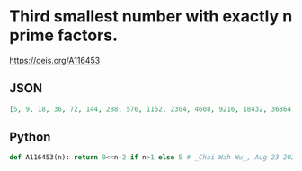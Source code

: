 # Third smallest number with exactly n prime factors\.
https://oeis.org/A116453
## JSON
```JSON
[5, 9, 18, 36, 72, 144, 288, 576, 1152, 2304, 4608, 9216, 18432, 36864, 73728, 147456, 294912, 589824, 1179648, 2359296, 4718592, 9437184, 18874368, 37748736, 75497472, 150994944, 301989888, 603979776, 1207959552, 2415919104]
```
## Python
```Python
def A116453(n): return 9<<n-2 if n>1 else 5 # _Chai Wah Wu_, Aug 23 2024
```
